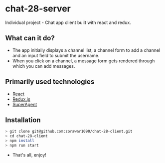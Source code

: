 # chat-28-server
Individual project - Chat app client built with react and redux.

## What can it do?
-   The app initially displays a channel list, a channel form to add a channel and an input field to submit the username. 
-   When you click on a channel, a message form gets rendered through which you can add messages.

## Primarily used technologies

-   [React](https://reactjs.org/)
-   [Redux.js](https://redux.js.org/)
-   [SuperAgent](https://visionmedia.github.io/superagent/)

## Installation
   
```bash
> git clone git@github.com:zorawar1090/chat-28-client.git
> cd chat-28-client
> npm install
> npm run start
```
-   That's all, enjoy!
